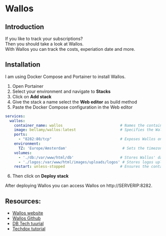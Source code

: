 # Wallos

## Introduction
If you like to track your subscriptions?  
Then you should take a look at Wallos.  
With Wallos you can track the costs, experiation date and more.  

## Installation
I am using Docker Compose and Portainer to install Wallos.  
  
1. Open Portainer
2. Select your environment and navigate to **Stacks**
3. Click on **Add stack**
4. Give the stack a name select the **Web editor** as build method
5. Paste the Docker Compose configuration in the Web editor
```` yaml linenums="1" title="Wallos Config"
services:
  wallos:
    container_name: wallos                          # Names the container for easier management.
    image: bellamy/wallos:latest                    # Specifies the Wallos Docker image.
    ports:
      - "8282:80/tcp"                               # Exposes Wallos on port 8282.
    environment:
      TZ: 'Europe/Amsterdam'                         # Sets the timezone for the container.
    volumes:
      - './db:/var/www/html/db'                     # Stores Wallos' database for persistent data.
      - './logos:/var/www/html/images/uploads/logos' # Stores logos uploaded to the app.
    restart: unless-stopped                         # Ensures the container restarts automatically unless manually stopped.
````
6. Then click on **Deploy stack**
 
After deploying Wallos you can access Wallos on http://SERVERIP:8282.  
  
## Resources:
- [Wallos website](https://www.wallosapp.com/)
- [Wallos Github](https://github.com/ellite/Wallos)
- [DB Tech tuurial](https://www.youtube.com/watch?v=gqqk8WTOZ3Q&t=424s)
- [Techdox tutorial](https://www.youtube.com/watch?v=Qq6pCwjnNM8)